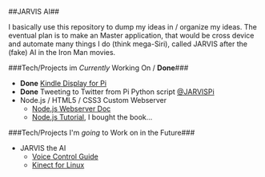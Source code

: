 ##JARVIS AI##

I basically use this repository to dump my ideas in / organize my ideas.
The eventual plan is to make an Master application, that would be cross device and automate many things I do (think mega-Siri), called JARVIS after the (fake) AI in the Iron Man movies.

###Tech/Projects im *Currently* Working On / **Done**###
* **Done** [Kindle Display for Pi](http://www.ponnuki.net/2012/09/kindleberry-pi/)
* **Done** Tweeting to Twitter from Pi Python script [@JARVISPi](https://twitter.com/JARVISPi)
* Node.js / HTML5 / CSS3 Custom Webserver
    * [Node.js Webserver Doc](http://nodejs.org/api/http.html)
    * [Node.js Tutorial](http://www.nodebeginner.org/#server-side-javascript), I bought the book...

###Tech/Projects I'm *going* to Work on in the Future###
* JARVIS the AI 
    * [Voice Control Guide](http://harizanov.com/2013/03/siri-like-voice-chat-with-raspberry-pi-keep-kids-busy-for-a-while/)
    * [Kinect for Linux](http://openkinect.org/wiki/Main_Page)
